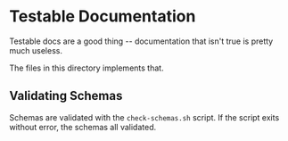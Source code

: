 # Testable Documentation

Testable docs are a good thing -- documentation that isn't true is pretty much useless.

The files in this directory implements that.

## Validating Schemas

Schemas are validated with the `check-schemas.sh` script. If the script exits without error, the schemas all validated.
